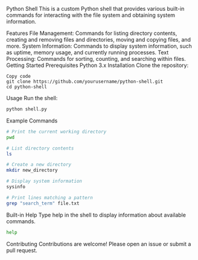 Python Shell
This is a custom Python shell that provides various built-in commands for interacting with the file system and obtaining system information.

Features
File Management: Commands for listing directory contents, creating and removing files and directories, moving and copying files, and more.
System Information: Commands to display system information, such as uptime, memory usage, and currently running processes.
Text Processing: Commands for sorting, counting, and searching within files.
Getting Started
Prerequisites
Python 3.x
Installation
Clone the repository:

```
Copy code
git clone https://github.com/yourusername/python-shell.git
cd python-shell
```
Usage
Run the shell:

```sh
python shell.py
```
Example Commands
```sh
# Print the current working directory
pwd

# List directory contents
ls

# Create a new directory
mkdir new_directory

# Display system information
sysinfo

# Print lines matching a pattern
grep "search_term" file.txt
```
Built-in Help
Type help in the shell to display information about available commands.

```sh
help
```
Contributing
Contributions are welcome! Please open an issue or submit a pull request.